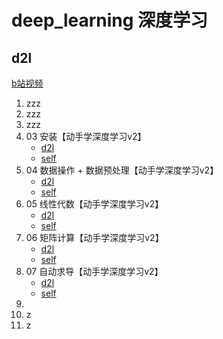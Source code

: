 # deep_learning 深度学习

## d2l
   [b站视频](https://space.bilibili.com/1567748478/channel/seriesdetail?sid=358497)


1. zzz
2. zzz
2. zzz
3. 03 安装【动手学深度学习v2】
   - [d2l](d2l-pytorch/chapter_installation/index.ipynb)
   - [self](test03_install)
4. 04 数据操作 + 数据预处理【动手学深度学习v2】
   - [d2l](d2l-pytorch/chapter_preliminaries/ndarray.ipynb)
   - [self](test04_data_opt)
5. 05 线性代数【动手学深度学习v2】
   - [d2l](d2l-pytorch/chapter_preliminaries/linear-algebra.ipynb)
   - [self](test05_linear-algebra)
6. 06 矩阵计算【动手学深度学习v2】
   - [d2l](d2l-pytorch/chapter_preliminaries/calculus.ipynb)
   - [self](test06_matrix-calculation)
7. 07 自动求导【动手学深度学习v2】
   - [d2l](d2l-pytorch/chapter_preliminaries/autograd.ipynb)
   - [self](test06_matrix-calculation)
8. 
8. z
8. z


